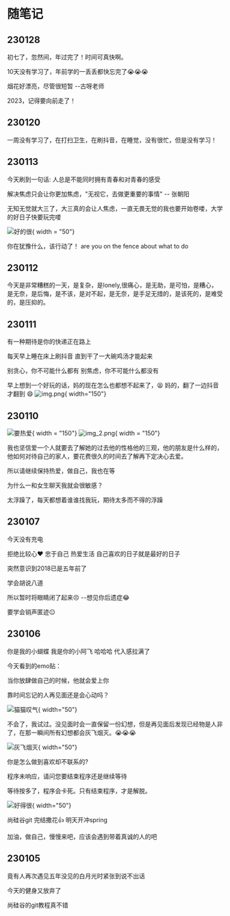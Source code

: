 # 随笔记

## 230128
初七了，忽然间，年过完了！时间可真快啊。

10天没有学习了，年前学的一丢丢都快忘完了😭😭😭

烟花好漂亮，尽管很短暂  --古呀老师

2023，记得要向前走了！
## 230120
一周没有学习了，在打扫卫生，在刷抖音，在睡觉，没有很忙，但是没有学习！

## 230113
今天刷到一句话: 人总是不能同时拥有青春和对青春的感受

解决焦虑只会让你更加焦虑，"无视它，去做更重要的事情" -- 张朝阳

无知无觉就大三了，大三真的会让人焦虑，一直无畏无觉的我也要开始卷喽，大学的好日子快要玩完喽

![好的很](随笔记.assets/image-20230106223402725.png){ width = "50"}

你在犹豫什么，该行动了！
are you on the fence about what to do

## 230112
今天是非常糟糕的一天，是复杂，是lonely,很痛心，是无助，是可怕，是糟心，是无奈，是后悔，是不该，是对不起，是无奈，是手足无措的，是该死的，是难受的，是压抑的。

## 230111
有一种期待是你的快递正在路上

每天早上睡在床上刷抖音 直到干了一大碗鸡汤才能起来

别贪心，你不可能什么都有 别焦虑，你不可能什么都没有

早上想到一个好玩的话，妈的现在怎么也都想不起来了，😫
妈的，翻了一边抖音才翻到 😄
![img.png](随笔记.assets/img.png){ width="150"}


## 230110
![要热爱](随笔记.assets/img热爱.png){ width = "150"}
![img_2.png](随笔记.assets/img_2.png){ width = "150"}

我也坚信爱一个人就要去了解她的过去他的性格他的三观，他的朋友是什么样的，他如何对待自己的家人，要花费很久的时间去了解再下定决心去爱。

所以请继续保持热爱，做自己，我也在等


为什么一和女生聊天我就会很敏感？

太浮躁了，每天都想着谁谁找我玩，期待太多而不得的浮躁




## 230107

今天没有充电  



拒绝比较心♥  忠于自己 热爱生活 自己喜欢的日子就是最好的日子



突然意识到2018已是五年前了



学会胡说八道



所以暂时将眼睛闭了起来😣     --想见你后遗症😂



要学会销声匿迹😐


## 230106

你是我的小蝴蝶 我是你的小阿飞 哈哈哈 代入感拉满了

今天看到的emo贴：

  当你放肆做自己的时候，他就会爱上你

  靠时间忘记的人再见面还是会心动吗？ 

  ![猫猫叹气](./随笔记.assets/image-20230106222436147.png){ width="50"}

  不会了，我试过。没见面时会一直保留一份幻想，但是再见面后发现已经物是人非了，在那一瞬间所有幻想都会灰飞烟灭。😭😭😭

   ![灰飞烟灭](./随笔记.assets/image-20230106222617106.png){ width="50"}

  你是怎么做到喜欢却不联系的?

  程序未响应，请问您要结束程序还是继续等待 

  等待按多了，程序会卡死。只有结束程序，才是解脱。

  ![好得很](./随笔记.assets/image-20230106223402725.png){ width="50"}


尚硅谷git 完结撒花👍 明天开冲spring


加油，做自己，慢慢来吧，应该会遇到带着真诚的人的吧


## 230105

竟有人再次遇见五年没见的白月光时紧张到说不出话


今天的健身又放弃了


尚硅谷的git教程真不错
